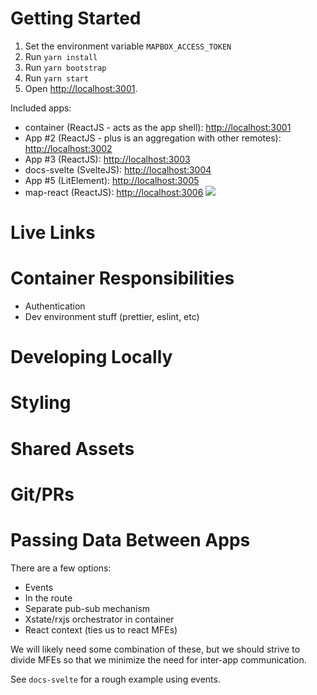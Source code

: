 # Getting Started

1. Set the environment variable `MAPBOX_ACCESS_TOKEN`
2. Run `yarn install`
3. Run `yarn bootstrap`
4. Run `yarn start`
5. Open [http://localhost:3001](http://localhost:3001).

Included apps:

- container (ReactJS - acts as the app shell): [http://localhost:3001](http://localhost:3001)
- App #2 (ReactJS - plus is an aggregation with other remotes):
  [http://localhost:3002](http://localhost:3002)
- App #3 (ReactJS): [http://localhost:3003](http://localhost:3003)
- docs-svelte (SvelteJS): [http://localhost:3004](http://localhost:3004)
- App #5 (LitElement): [http://localhost:3005](http://localhost:3005)
- map-react (ReactJS): [http://localhost:3006](http://localhost:3006)
  <img src="https://ssl.google-analytics.com/collect?v=1&t=event&ec=email&ea=open&t=event&tid=UA-120967034-1&z=1589682154&cid=ae045149-9d17-0367-bbb0-11c41d92b411&dt=ModuleFederationExamples&dp=/email/ComprehensiveDemo">

# Live Links

# Container Responsibilities

- Authentication
- Dev environment stuff (prettier, eslint, etc)

# Developing Locally

# Styling

# Shared Assets

# Git/PRs

# Passing Data Between Apps

There are a few options:

- Events
- In the route
- Separate pub-sub mechanism
- Xstate/rxjs orchestrator in container
- React context (ties us to react MFEs)

We will likely need some combination of these, but we should strive to divide MFEs so that we
minimize the need for inter-app communication.

See `docs-svelte` for a rough example using events.
